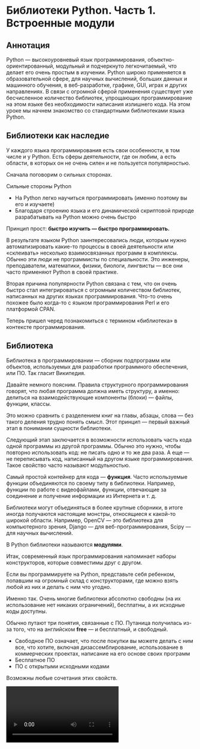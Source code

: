 # Библиотеки Python.  Часть 1. Встроенные модули 

## Аннотация

Python — высокоуровневый язык программирования, объектно-ориентированный, модульный и подчеркнуто легкочитаемый, что делает его очень простым в изучении. Python широко применяется в образовательной сфере, для научных вычислений, больших данных и машинного обучения, в веб-разработке, графике, GUI, играх и других направлениях. В связи с огромной сферой применения существует уже бесчисленное количество библиотек, упрощающих программирование на этом языке без необходимости написания излишнего кода. На этом уроке мы начнем знакомство со стандартными библиотеками языка Python.

## Библиотеки как наследие

У каждого языка программирования есть свои особенности, в том числе и у Python. Есть сферы деятельности, где он любим, а есть области, в которых он не очень силен и не пользуется популярностью.

Сначала поговорим о сильных сторонах.

Сильные стороны Python
- На Python легко научиться программировать (именно поэтому вы его и изучаете)
- Благодаря строению языка и его динамической скриптовой природе разрабатывать на Python можно очень быстро

Принцип прост: **быстро изучить — быстро программировать.**

В результате языком Python заинтересовались люди, которым нужно автоматизировать какие-то процессы в своей деятельности или «склеивать» несколько взаимосвязанных программ в комплексы. Обычно эти люди не программисты по специальности. Это инженеры, преподаватели, математики, физики, биологи, лингвисты — все они часто применяют Python в своей практике.

Вторая причина популярности Python связана с тем, что он очень быстро стал интегрироваться с огромным количеством библиотек, написанных на других языках программирования. Что-то очень похожее было когда-то с языком программирования Perl и его платформой CPAN.

Теперь пришел черед познакомиться с термином «библиотека» в контексте программирования.

## Библиотека

Библиотека в программировании — сборник подпрограмм или объектов, используемых для разработки программного обеспечения, или ПО. Так гласит Википедия.

Давайте немного поясним. Правила структурного программирования говорят, что любая программа должна иметь структуру, а именно: делиться на взаимодействующие компоненты (блоки) — файлы, функции, классы.

Это можно сравнить с разделением книг на главы, абзацы, слова — без такого деления трудно понять смысл. Этот принцип — первый важный этап в понимании сущности библиотеки.

Следующий этап заключается в возможности использовать часть кода одной программы из другой программы. Обычно это нужно, чтобы повторно использовать код: не писать одно и то же два раза. А еще — не переписывать код, написанный на другом языке программирования. Такое свойство часто называют модульностью.

Самый простой контейнер для кода — **функция**. Часто используемые функции объединяются по своему типу в библиотеки. Например, функции по работе с видеофайлами, функции, отвечающие за соединение и получение информации из Интернета и т. д.

Библиотеки могут объединяться в более крупные сборники, в итоге иногда получаются настоящие монстры, относящиеся к какой-то широкой области. Например, OpenCV — это библиотека для компьютерного зрения, Django — для веб-программирования, Scipy — для научных вычислений.

В Python библиотеки называются **модулями**.

Итак, современный язык программирования напоминает наборы конструкторов, которые совместимы друг с другом.

Если вы программируете на Python, представьте себя ребенком, попавшим на огромный склад с конструкторами, где можно взять любой из них и делать с ним что угодно.

Именно так. Очень многие библиотеки абсолютно свободны (на их использование нет никаких ограничений), бесплатны, а их исходные коды доступны.

Обычно путают три понятия, связанные с ПО. Путаница получилась из-за того, что на английском **free** — и бесплатный, и свободный.

- Свободное ПО означает, что после покупки вы можете делать с ним все, что хотите, включая дизассемблирование, использование в коммерческих проектах, написание на его основе своих программ
- Бесплатное ПО
- ПО с открытыми исходными кодами

Возможны любые сочетания этих свойств.

<video src="https://youtu.be/n1F_MfLRlX0"/>

Некоторые библиотеки, например, связанные с математическими вычислениями, очень старые и написаны еще на Fortran. При этом они используются в современных проектах, поскольку созданы профессиональными математиками и инженерами, многократно проверены и оптимизированы.

В этом смысле библиотеки — такое же наследие человечества, как литература, музыка и архитектура.

Интересный факт: с точки зрения закона, программы являются литературными произведениями.

## Репозиторий PyPI

**PyPI** — центральный репозиторий (хранилище) модулей для языка программирования Python. Он как PlayMarket для Android, AppStore для iPhone или CPAN для Perl.
Пройдите по [ссылке](https://pypi.org/). Вы увидите страницу, которая начинается со следующих слов:

*The Python Package Index (PyPI) is a repository of software for the Python programming language.*

*PyPI helps you find and install software developed and shared by the Python community.*

Обратите внимание: количество модулей уже превысило 200 000!

Наверное, можно в шутку говорить, что у Python на все случаи жизни есть нужная библиотека.

Допустим, вы хотите написать программу-бота для «ВКонтакте», чтобы она делала за вас репосты, ставила лайки, переписывалась с друзьями, предлагала подружиться... Так вот для этого тоже есть библиотека!

Как работать с PyPI, мы изучим на следующем уроке, а пока разберемся со встроенными модулями.

## Встроенные модули

Говорят, что Python поставляется уже с батарейками — даже стандартной библиотеки, входящей в комплект, уже достаточно для многих вещей.

![Встроенные модули](../images/python/p_22_01.png)

Стандартной библиотеке посвящен целый раздел документации. Советуем вам хотя бы раз просмотреть его, чтобы примерно знать, какие вообще библиотеки бывают.

Модули в Python устроены по иерархическому принципу, как каталоги в файловой системе. Один модуль может быть вложен в другой, причем вложенность не ограничена (хотя на практике редко бывает больше 4). Чтобы пользоваться функциями, объектами и классами из модуля, весь этот модуль или его часть нужно подключить к программе — **импортировать**.

Возникает вопрос: а почему бы не подключить все библиотеки сразу?
Можно, но это привело бы к нерациональному использованию оперативной памяти и очень долгой загрузке вашей программы.

Поэтому есть правило: **не импортируйте то, чем не пользуетесь.**

За импорт в Python отвечает директива `import`.

Давайте посмотрим на примерах, как это происходит.

```python
from math import pi # Возьмем число пи из библиотеки math
```

Теперь вам доступна переменная `pi`. (В Python это значение приближенно равно 3,141592653589793).

Модуль, переменную, класс или функцию можно при импорте назвать своим именем — для этого служит ключевое слово `as`, например:

```python
from math import pi as число_пи

print(число_пи)
```

```bash
3.141592653589793
```

Более того, поскольку в программе на языке Python в именах допустимы буквенные символы любых алфавитов, можно использовать даже греческие буквы (впрочем, это неудобно, если у вас кириллическо-латинская клавиатура).

```python
from math import pi as π

print(π)
```

```bash
3.141592653589793
```

Если нужно импортировать что-то с большей степенью вложенности, вам поможет символ ".", он выполняет ту же функцию, что и разные виды слешей в путях до файлов.

```python
# мне нужна функция urlopen из request,
# который находится внутри urllib
from urllib.request import urlopen
```

Мы можем импортировать всю библиотеку, но тогда для доступа к ее содержимому нужно снова использовать точку:

```python
import math
print(math.pi)
```

```bash
3.141592653589793
```

Или несколько точек. В любом случае аналогия с файловой структурой почти полная (объекты, функции и классы лежат в файлах, которые группируются в папки, которые тоже могут лежать в папках и т. д.).

```python
import urllib

urllib.request.urlopen(...)
```

Значения после директивы import можно писать через запятую:

```python
from math import sin, cos, tan
```

Значок `*` означает, что из библиотеки нужно импортировать все, что доступно.

```python
from math import *
```

Впрочем, так делать не рекомендуется, поскольку при таком подходе засоряется пространство имен.

Вспомните о двух полезных функций: `dir` (возвращает список со всем содержимым объекта, модуля и т. д.) и `help` (показывает справку об использовании данного объекта).

```python
import math

dir(math)
```

```bash
['__doc__', '__loader__', '__name__', '__package__', '__spec__',
 'acos', 'acosh','asin', 'asinh', 'atan', 'atan2', 'atanh', 'ceil',
 'copysign', 'cos', 'cosh','degrees', 'e', 'erf', 'erfc', 'exp',
 'expm1', 'fabs', 'factorial', 'floor','fmod', 'frexp', 'fsum',
 'gamma', 'hypot', 'isfinite', 'isinf', 'isnan', 'ldexp','lgamma',
 'log', 'log10', 'log1p', 'log2', 'modf', 'pi', 'pow', 'radians',
 'sin','sinh', 'sqrt', 'tan', 'tanh', 'trunc']
```

```bash
>>> help(math.sin)

Help on built-in function sin in module math:
 
sin(...)
    sin(x)
  
    Return the sine of x (measured in radians).
```

```python
>>> help(math.radians)

Help on built-in function radians in module math:
 
radians(...)
    radians(x)
  
    Convert angle x from degrees to radians.
```

```bash
>>> sin(radians(30))

0.49999999999999994
```

Обратите внимание: часть имен начинается с символа "`_`". Это служебные имена, мы их пока рассматривать не будем, да и программисты ими пользуются редко.

## «Пасхальные яйца» в Python

```python
>>> import this

The Zen of Python, by Tim Peters
 
Beautiful is better than ugly.
Explicit is better than implicit.
Simple is better than complex.
Complex is better than complicated.
Flat is better than nested.
Sparse is better than dense.
...
```

А импорт модуля с антигравитацией откроет в браузере комикс о том, что в Python действительно есть модули на все случаи жизни.

```python
>>> import antigravity
```
![Antigravity](../images/python/p_22_02.png)

## Модуль math

Давайте вернемся к встроенному модулю math и посмотрим внимательнее на то, какие возможности он нам предоставляет.

Мы писали программу для вычисления факториала числа, оказывается, такая функция уже есть:

```python
import math

print(math.factorial(5))
```
```bash
120
```

Довольно часто применяется и функция gcd для нахождения наибольшего общего делителя:

```python
import math

print(math.gcd(500, 600))
```

```bash
100
```

Кроме того, есть функции для возведения в степень pow, которое принимает число, которое надо возвести в степень первым аргументом, а вторым аргументом — показатель степени, в которую надо возвести первый аргумент. А для извлечения квадратного корня числа есть функция `math.sqrt`.

В Python есть встроенная функция `pow` или `**`, которая также возводит в степень, но есть ряд отличий. Например, math.pow всегда возвращает результат типа `float`.

```python
import math  # Возведение в степень

print(math.pow(10, 10))  # Извлечение квадратного корня
print(math.sqrt(16))
```

```bash
10000000000.0
4.0
```

В модуль math встроены тригонометрические функции вычисления синуса, косинуса, тангенса и т. д.:

```python
import math

print(math.sin(math.radians(90)))
print(math.cos(math.radians(0)))
print(math.tan(math.radians(45)))
```

```bash
1.0
1.0
0.9999999999999999
```

Обратите внимание: они принимают на вход значение угла в **радианах**, поэтому данные в градусах надо перевести в радианы с помощью функции модуля `math`, которая называется radians. Существует и зеркальная функция degrees для перевода радиан в градусы.

```python
import math

print(math.degrees(math.pi))
```

```bash
180.0
```

Кроме того, math содержит ряд дополнительных интересных функций, например, знает теорему Пифагора. Функция `hypot(a, b)` возвращает длину гипотенузы по двум катетам прямоугольного треугольника. Полный перечень функций и их описания можно посмотреть в документации.

## Модуль random

Этот модуль предназначен для работы с псевдослучайными последовательностями. Такие последовательности важны в математическом моделировании, в криптографии и в различных играх.

Давайте посмотрим структуру модуля.

```python
import random

print(dir(random))
```

```bash
['BPF', 'LOG4', 'NV_MAGICCONST', 'RECIP_BPF', 'Random',
 'SG_MAGICCONST', 'SystemRandom', 'TWOPI', '_BuiltinMethodType',
 '_MethodType', '_Sequence', '_Set','__all__', '__builtins__',
 '__cached__', '__doc__', '__file__', '__loader__','__name__',
 '__package__', '__spec__', '_acos', '_ceil', '_cos', '_e', '_exp',
 '_inst', '_log', '_pi', '_random', '_sha512', '_sin', '_sqrt', 
 '_test','_test_generator', '_urandom', '_warn', 'betavariate',
 'choice', 'expovariate','gammavariate', 'gauss', 'getrandbits',
 'getstate', 'lognormvariate','normalvariate', 'paretovariate',
 'randint', 'random', 'randrange', 'sample','seed', 'setstate',
 'shuffle', 'triangular', 'uniform', 'vonmisesvariate',
 'weibullvariate']
```

Как видим, довольно много функций. Давайте рассмотрим некоторые из них.
Для получения одного псевдослучайного целого числа можно воспользоваться одной из двух функций: `randrange` или `randint`. Функция `randrange` возвращает случайное число из диапазона. Как и в обычном range, мы можем указать начало, конец и шаг диапазона. Функция `randint` работает похожим образом, но у нее границы диапазона — обязательные параметры, нельзя указать шаг, и верхняя граница включена в диапазон генерации.

```python
from random import randrange, randint

# возвращаем случайное целое из диапазона
print(randrange(100))
print(randrange(40, 100, 5))
print(randint(10, 20))
```

### Функция choice

Одна из самых популярных — функция `choice`. С ее помощью можно выбрать один вариант из нескольких альтернатив, заданных в списке, кортеже, строке или любом другом индексируемом типе. `choice` нельзя применять для неупорядоченных коллекций — например, множеств и словарей.

C некоторыми оговорками `choice` можно использовать для словаря, но только в том случае, если ключи в нем такие же, как в списке: начинаются с нуля, целые числа, нет пропусков. Что в целом делает такой словарь несколько бесполезным.

```bash
Например, вот так можно моделировать подкидывание монетки:
>>> from random import choice
>>> choice((1, 2))
2
>>> choice(["орел", "решка"])
'орел'
>>> choice("ab")
'a'
```

А так — сымитировать несколько бросков игральных кубиков:

```python
from random import choice

dashes = [1, 2, 3, 4, 5, 6]
for i in range(1, 10):
    print(choice(dashes), choice(dashes))
```

```bash
2 5
6 5
6 1
1 2
5 6
6 1
4 2
4 2
2 3
```

Если задать символы на сторонах кубика с использованием кодировки **Unicodе**, все будет еще реалистичнее.

```python
from random import choice

dashes = ['\u2680', '\u2681', '\u2682', '\u2683', '\u2684', '\u2685']
for i in range(1, 10):
    print(choice(dashes), choice(dashes))
```

```bash
⚄ ⚄
⚀ ⚂
⚄ ⚃
⚄ ⚂
⚃ ⚁
⚀ ⚂
⚀ ⚄
⚃ ⚁
⚄ ⚂
```

Если попробовать вызвать `choice` с пустой коллекцией, ваша программа упадет с ошибкой. Поэтому перед использованием этой функции будет нелишним проверять наличие в коллекции хотя бы одного элемента.

```python
from random import choice

my_str = "Hello, world"
if my_str:
    print(choice(my_str), choice(my_str))
```

Если нам нужно вернуть не один, а несколько элементов, на помощь придут функции `choiсes` и `sample`. `choices` возвращает заданное именованным параметром `k` количество элементов с возможными повторами (коллекция должна быть непустой), `sample` — без повторов, но выборка должна быть меньше или равна длине коллекции, иначе тоже будет ошибка.

### Функция sample

```python
from random import choices, sample

my_list = ['Yes', 'No', 'May be']
# выбираем k элементов коллекции с повторениями
print(choices(my_list, k=5))
# выбираем k элементов без повторений
print(sample(range(10), 6))
```

```bash
['No', 'Yes', 'Yes', 'Yes', 'No']
[8, 9, 1, 6, 7, 5]
```

### Функция shuffle

Функция `shuffle` перемешивает список, при этом меняется сам список, который передается как аргумент функции.

```python
from random import shuffle

a = list(range(100))
shuffle(a) # меняет сам список
print(a[:10])
```
```bash
[12, 97, 67, 13, 68, 58, 87, 92, 32, 40]
```

### Функция random {id="random-func"}

А функция `random` возвращает случайное вещественное число от 0 до 1 (не включительно):

```python
from random import random as rnd

print(rnd(), rnd(), rnd()) # вещественное число [0, 1)
```

```bash
0.7807663953103449 0.1503300563891775 0.6068329639725171
```

## Модуль datetime

Модуль `datetime` предназначен для работы с датами и временем и предоставляет, кроме функций, несколько новых типов данных. Библиотека чаще всего применяется для того, чтобы узнать текущую дату или время:

```python
import datetime as dt

print(dt.datetime.now())
print(dt.datetime.now().time())
print(dt.datetime.now().date())
```

```bash
2019-09-04 18:34:42.071614
18:34:42.071614
2019-09-04
```

Но ее можно использовать и для более интересных вещей, она предоставляет несколько интересных типов данных: `time`, `date`, `datetime` — для хранения времени, даты и совместно даты и времени.

![Модуль datetime](../images/python/p_22_03.png)

`date` — тип для хранения даты. При создании новой даты нужно указать год, месяц и день. С помощью функции `today()` можно узнать текущую дату на компьютере, а с помощью функции `weekday()` — день недели (нумерация с 0).

```python
import datetime as dt

# тип данных 'дата' (год + месяц + день)
my_date = dt.date(2019, 11, 5)
print(my_date)
print(dt.date.today())
print(dt.date.today().weekday())
```

```bash
2019-11-05
2019-09-04
2
```

`time` — тип для хранения времени. При создании объекта данного типа надо указать час, минуту, секунду.

```python
import datetime as dt

# тип данных 'время' (час + минута + секунда + милисекунда)
my_time = dt.time(23, 15, 29)
print(my_time)
```

`datetime` — тип для объединения даты и времени. Можно объединить `date` и `time` в один `datetime` с помощью функции `combine(date, time)`. Обратиться к отдельным частям объекта `datetime` можно через точку и название части: например, year (аналогично можно поступить для `date` или `time`). С помощью функции `now()` можно узнать текущее дату и время.

```python
import datetime as dt

# тип данных дата + время
my_datetime = dt.datetime(2020, 12, 15, 13, 25, 9)
print(my_datetime)
# можно объединить дату и время
my_date = dt.date(2019, 11, 5)
my_time = dt.time(23, 15, 29)
my_datetime = dt.datetime.combine(my_date, my_time)
print(my_datetime)
print(my_datetime.year)
# и получить текущую дату и время
print(dt.datetime.now())
```

```bash
2020-12-15 13:25:09
2019-11-05 23:15:29
2019
2019-06-19 16:32:07.208456
```

Тип `timedelta` необходим для создания объектов, содержащих некоторый временной интервал. При создании таких объектов можно указать, сколько дней, часов, минут, секунд, недель содержит временной интервал. Как и с другими типами модуля `datetime`, с частями временного интервала можно обращаться аналогично. С помощью функции `total_seconds() `можно узнать длину интервала в секундах.

```python
import datetime as dt

# тип данных временной интервал
delta_time1 = dt.timedelta(seconds=10, weeks=2)
print(delta_time1)
print(delta_time1.days)
print(delta_time1.total_seconds())
```

```bash
14 days, 0:00:10
14
1209610.0
```

Интервал, в отличие от предыдущих типов, может быть отрицательным.

```python
import datetime as dt

# интервал может быть отрицательным
delta_time2 = dt.timedelta(seconds=-10, weeks=-2)
print(delta_time2)
```

```bash
-15 days, 23:59:50
```

Для интервалов, дат, времени и типа `datetime` поддерживаются математические и логические операции. Мы можем сложить два интервала времени, вычесть один из другого, увеличить интервал в n раз, уменьшить интервал в `n` раз, а с помощью деления узнать, сколько раз один интервал помещается в другой.

```python
import datetime as dt

# поддерживаются математические и логические операции
# для интервалов времени
delta_time1 = dt.timedelta(days=4, hours=4)
delta_time2 = dt.timedelta(days=1, hours=1)
print(delta_time1 - delta_time2)
print(delta_time1 + delta_time2)
print(delta_time1 * 10)
print(delta_time1 / 10)
print(delta_time1 / delta_time2)
```

```bash
3 days, 3:00:00
5 days, 5:00:00
41 days, 16:00:00
10:00:00
4.0
```

К датам мы можем прибавлять временной интервал или удалять интервал для получения новой даты, которая раньше/позже на этот интервал. При вычитании одной даты из другой мы получим интервал времени между датами. С помощью логических функций мы можем узнать, какая дата позже (т. е. больше) или раньше (т. е. меньше).

```python
import datetime as dt

# поддерживаются математические и логические операции для дат
date1 = dt.date(2019, 11, 5)
date2 = dt.date(2018, 10, 1)
delta_time1 = dt.timedelta(days=4, hours=4)
print(date1 + delta_time1)
print(date1 - delta_time1)
print(date1 - date2)
print(date2 > date1)
```

```bash
2019-11-09
2019-11-01
400 days, 0:00:00
False
```

Аналогичные действия работают и для `datetime`.


```python
import datetime as dt

# поддерживаются математические и логические операции для типа
# datetime

datetime1 = dt.datetime(2020, 12, 15, 13, 25, 9)
datetime2 = dt.datetime(2019, 12, 15, 13, 25, 9)
delta_time1 = dt.timedelta(days=4, hours=4)
print(datetime1 + delta_time1)
print(datetime1 - delta_time1)
print(datetime1 - datetime2)
print(datetime2 < datetime1)
```

```bash
2020-12-19 17:25:09
2020-12-11 09:25:09
366 days, 0:00:00
True
```

Кроме того, для времени, даты и типа `datetime` поддерживается форматированный вывод, который позволяет представлять информацию в удобном для нас виде.

```python
import datetime as dt

# поддерживается форматированный вывод
my_format = "%B"
print(dt.datetime.now().strftime('%A %d-%B-%y %H:%M:S'))
print(dt.date.today().strftime(my_format))
```

```bash
Wednesday 04-September-19 18:50:S
September
```

| Команда | Значение                                                              | Пример                                                                      |
|---------|-----------------------------------------------------------------------|-----------------------------------------------------------------------------|
| %a      | Аббревиатура дня недели                                               | Sun, Mon, …, Sat (en_US);So, Mo, …, Sa (de_DE)                              |
| %A      | Полное название дня недели                                            | Sunday, Monday, …, Saturday (en_US);Sonntag, Montag, …, Samstag (de_DE)     |
| %w      | День недели как десятичное число, где 0 — воскресенье, а 6 — суббота  | 0, 1, …, 6                                                                  |
| %d      | День месяца в формате из двух цифр                                    | 01, 02, …, 31                                                               |
| %b      | Аббревиатура месяца                                                   | Jan, Feb, …, Dec (en_US);Jan, Feb, …, Dez (de_DE)                           |
| %B      | Полное название месяца                                                | January, February, …, December (en_US);Januar, Februar, …, Dezember (de_DE) |
| %m      | Номер месяца в формате из двух цифр                                   | 01, 02, …, 12                                                               |
| %y      | Последние 2 цифры года (год без века)                                 | 00, 01, …, 99                                                               |
| %Y      | Год полностью                                                         | 0001, 0002, …, 2013, 2014, …, 9998, 9999                                    |
| %H      | Час в 24-часовом формате из двух цифр                                 | 00, 01, …, 23                                                               |
| %I      | Час в 12-часовом формате из двух цифр                                 | 01, 02, …, 12                                                               |
| %p      | AM или PM                                                             | AM, PM (en_US);am, pm (de_DE)                                               |
| %M      | Минута в формате из двух цифр                                         | 00, 01, …, 59                                                               |
| %S      | Секунда в формате их двух цифр                                        | 00, 01, …, 59                                                               |
| %f      | Микросекунды в формате из 6 цифр                                      | 000000, 000001, …, 999999                                                   |
| %j      | День в году в формате из 3 цифр                                       | 001, 002, …, 366                                                            |
| %U      | Неделя в году                                                         | 00, 01, …, 53                                                               |
| %c      | Принятое, согласно локальным настройкам, представление даты и времени | Tue Aug 16 21:30:00 1988 (en_US);Di 16 Aug 21:30:00 1988 (de_DE)            |
| %x      | Принятое, согласно локальным настройкам, представление даты           | 08/16/88 (None);08/16/1988 (en_US);16.08.1988 (de_DE)                       |
| %X      | Принятое, согласно локальным настройкам, представление времени        | 21:30:00 (en_US);21:30:00 (de_DE)                                           |
| %%      | Знак '%'                                                              | %                                                                           |

Более подробно можно посмотреть в [документации](https://docs.python.org/3.7/library/datetime.html).

## Модуль pprint

Модуль `pprint` содержит функцию `pprint`, которую удобно использовать при выводе сложных типов данных. `pprint` старается вывести в консоль объекты в наиболее читабельном для человека виде. Ее особенно удобно использовать для вывода матриц.

```python
import random
from pprint import pprint

a = [sample(range(20), 6) for _ in range(10)]
print(a)
print()
pprint(a)
```

```bash
[[0, 12, 14, 7, 15, 10], [8, 18, 15, 5, 13, 14],
 [15, 4, 14, 18, 17, 7], [11, 16, 19, 17, 14, 2],
 [6, 13, 8, 17, 9, 14], [15, 10, 4, 5, 17, 9],
 [16, 9, 14, 15, 13, 7], [12, 14, 9, 4, 7, 11],
 [13, 18, 12, 3, 17, 15], [5, 18, 16, 17, 9, 6]]

[[0, 12, 14, 7, 15, 10],
 [8, 18, 15, 5, 13, 14],
 [15, 4, 14, 18, 17, 7],
 [11, 16, 19, 17, 14, 2],
 [6, 13, 8, 17, 9, 14],
 [15, 10, 4, 5, 17, 9],
 [16, 9, 14, 15, 13, 7],
 [12, 14, 9, 4, 7, 11],
 [13, 18, 12, 3, 17, 15],
 [5, 18, 16, 17, 9, 6]]
```

`pprint` работает и для словарей.

```python
import random
from pprint import pprint

b = {x: x ** 2 for x in range(20)}
print(b)
print()
pprint(b)
```

```bash
{0: 0, 1: 1, 2: 4, 3: 9, 4: 16, 5: 25, 6: 36, 7: 49, 8: 64, 9: 81,
10: 100, 11: 121, 12: 144, 13: 169, 14: 196, 15: 225, 16: 256,
17: 289, 18: 324, 19: 361}

{0: 0,
 1: 1,
 2: 4,
 3: 9,
 4: 16,
 5: 25,
 6: 36,
 7: 49,
 ...
 19: 361}

```

Мы рассмотрели только несколько встроенных библиотек — их намного больше. И у рассмотренных мы разобрали далеко не все функции. Пользуйтесь функциями `dir` и `help` и читайте документацию, в ней приведены примеры и объяснены нюансы.
